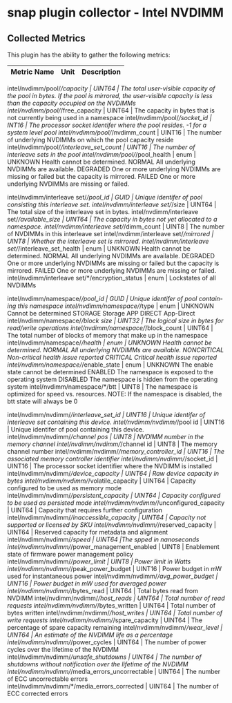 # snap plugin collector - Intel NVDIMM

## Collected Metrics
This plugin has the ability to gather the following metrics:

Metric Name | Unit | Description
----------- | ---- | -------------------

intel/nvdimm/pool/*/capacity | UINT64 | The total user-visible capacity of the pool in bytes. If the pool is mirrored, the user-visible capacity is less than the capacity occupied on the NVDIMMs
intel/nvdimm/pool/*/free_capacity | UINT64 | The capacity in bytes that is not currently being used in a namespace
intel/nvdimm/pool/*/socket_id | INT16 | The processor socket identifer where the pool resides. -1 for a system level pool
intel/nvdimm/pool/*/nvdimm_count | UINT16 | The number of underlying NVDIMMs on which the pool capacity reside
intel/nvdimm/pool/*/interleave_set_count | UINT16 | The number of interleave sets in the pool
intel/nvdimm/pool/*/pool_health | enum | UNKNOWN Health cannot be determined. NORMAL All underlying NVDIMMs are available. DEGRADED One or more underlying NVDIMMs are missing or failed but the capacity is mirrored. FAILED One or more underlying NVDIMMs are missing or failed.

intel/nvdimm/interleave set/*/pool_id | GUID | Unique identifer of pool consisting this interleave set.
intel/nvdimm/interleave set/*/size | UINT64 | The total size of the interleave set in bytes.
intel/nvdimm/interleave set/*/available_size | UINT64 | The capacity in bytes not yet allocated to a namespace.
intel/nvdimm/interleave set/*/dimm_count | UINT8 | The number of NVDIMMs in this interleave set
intel/nvdimm/interleave set/*/mirrored | UINT8 | Whether the interleave set is mirrored.
intel/nvdimm/interleave set/*/interleave_set_health | enum | UNKNOWN Health cannot be determined. NORMAL All underlying NVDIMMs are available. DEGRADED One or more underlying NVDIMMs are missing or failed but the capacity is mirrored. FAILED One or more underlying NVDIMMs are missing or failed.
intel/nvdimm/interleave set/*/encryption_status | enum | Lockstates of all NVDIMMs

intel/nvdimm/namespace/*/pool_id | GUID | Unique identifer of pool contain-ing this namespace
intel/nvdimm/namespace/*/type | enum | UNKNOWN Cannot be determined STORAGE Storage APP DIRECT App-Direct
intel/nvdimm/namespace/*/block size | UINT32 | The logical size in bytes for read/write operations
intel/nvdimm/namespace/*/block_count | UINT64 | The total number of blocks of memory that make up in the namespace
intel/nvdimm/namespace/*/health | enum | UNKNOWN Health cannot be determined. NORMAL All underlying NVDIMMs are available. NONCRITICAL Non-critical health issue reported CRITICAL Critical health issue reported
intel/nvdimm/namespace/*/enable_state | enum | UNKNOWN The enable state cannot be determined ENABLED The namespace is exposed to the operating system DISABLED The namespace is hidden from the operating system
intel/nvdimm/namespace/*/btt | UINT8 | The namespace is optimized for speed vs. resources. NOTE: If the namespace is disabled, the btt state will always be 0

intel/nvdimm/nvdimm/*/interleave_set_id | UINT16 | Unique identifer of interleave set containing this device.
intel/nvdimm/nvdimm/*/pool id | UINT16 | Unique identifer of pool containing this device.
intel/nvdimm/nvdimm/*/channel pos | UINT8 | NVDIMM number in the memory channel
intel/nvdimm/nvdimm/*/channel id | UINT8 | The memory channel number
intel/nvdimm/nvdimm/*/memory_controller_id | UINT16 | The associated memory controller identifier
intel/nvdimm/nvdimm/*/socket_id | UINT16 | The processor socket identifier where the NVDIMM is installed
intel/nvdimm/nvdimm/*/device_capacity | UINT64 | Raw device capacity in bytes
intel/nvdimm/nvdimm/*/volatile_capacity | UINT64 | Capacity configured to be used as memory mode
intel/nvdimm/nvdimm/*/persistent_capacity | UINT64 | Capacity configured to be used as persisted mode
intel/nvdimm/nvdimm/*/unconfigured_capacity | UINT64 | Capacity that requires further configuration
intel/nvdimm/nvdimm/*/inaccessible_capacity | UINT64 | Capacity not supported or licensed by SKU
intel/nvdimm/nvdimm/*/reserved_capacity | UINT64 | Reserved capacity for metadata and alignment
intel/nvdimm/nvdimm/*/speed | UINT64 |The spped in nanoseconds
intel/nvdimm/nvdimm/*/power_management_enabled | UINT8 | Enablement state of firmware power management policy
intel/nvdimm/nvdimm/*/power_limit | UINT8 | Power limit in Watts
intel/nvdimm/nvdimm/*/peak_power_budget | UINT16 | Power budget in mW used for instantaneous power
intel/nvdimm/nvdimm/*/avg_power_budget | UINT16 | Power budget in mW used for averaged power
intel/nvdimm/nvdimm/*/bytes_read | UINT64 | Total bytes read from NVDIMM
intel/nvdimm/nvdimm/*/host_reads | UINT64 | Total number of read requests
intel/nvdimm/nvdimm/*/bytes_written | UINT64 | Total number of bytes written
intel/nvdimm/nvdimm/*/host_writes | UINT64 | Total number of write requests
intel/nvdimm/nvdimm/*/spare_capacity | UINT64 | The percentage of spare capacity remaining
intel/nvdimm/nvdimm/*/wear_level | UINT64 | An estimate of the NVDIMM life as a percentage
intel/nvdimm/nvdimm/*/power_cycles | UINT64 | The number of power cycles over the lifetime of the NVDIMM
intel/nvdimm/nvdimm/*/unsafe_shutdowns | UINT64 | The number of shutdowns without notification over the lifetime of the NVDIMM
intel/nvdimm/nvdimm/*/media_errors_uncorrectable | UINT64 | The number of ECC uncorrectable errors
intel/nvdimm/nvdimm/*/media_errors_corrected | UINT64 | The number of ECC corrected errors
